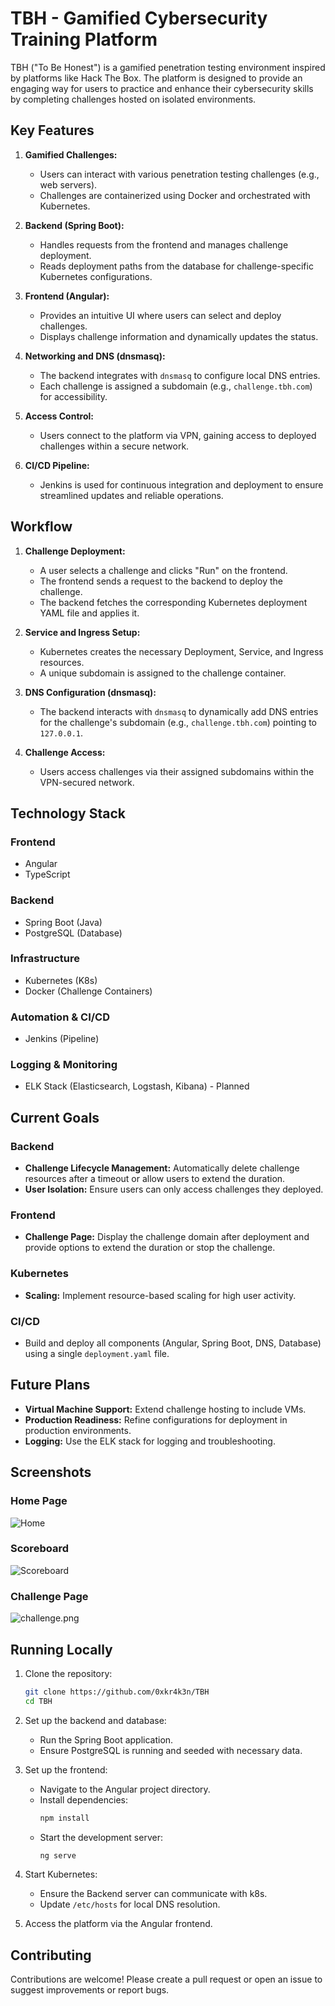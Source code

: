 # TBH - Gamified Cybersecurity Training Platform

TBH ("To Be Honest") is a gamified penetration testing environment inspired by platforms like Hack The Box. The platform is designed to provide an engaging way for users to practice and enhance their cybersecurity skills by completing challenges hosted on isolated environments.

## Key Features

1. **Gamified Challenges:**
    - Users can interact with various penetration testing challenges (e.g., web servers).
    - Challenges are containerized using Docker and orchestrated with Kubernetes.

2. **Backend (Spring Boot):**
    - Handles requests from the frontend and manages challenge deployment.
    - Reads deployment paths from the database for challenge-specific Kubernetes configurations.

3. **Frontend (Angular):**
    - Provides an intuitive UI where users can select and deploy challenges.
    - Displays challenge information and dynamically updates the status.

4. **Networking and DNS (dnsmasq):**
    - The backend integrates with `dnsmasq` to configure local DNS entries.
    - Each challenge is assigned a subdomain (e.g., `challenge.tbh.com`) for accessibility.
   
5. **Access Control:**
    - Users connect to the platform via VPN, gaining access to deployed challenges within a secure network.

6. **CI/CD Pipeline:**
    - Jenkins is used for continuous integration and deployment to ensure streamlined updates and reliable operations.


## Workflow

1. **Challenge Deployment:**
    - A user selects a challenge and clicks "Run" on the frontend.
    - The frontend sends a request to the backend to deploy the challenge.
    - The backend fetches the corresponding Kubernetes deployment YAML file and applies it.

2. **Service and Ingress Setup:**
    - Kubernetes creates the necessary Deployment, Service, and Ingress resources.
    - A unique subdomain is assigned to the challenge container.

3. **DNS Configuration (dnsmasq):**
    - The backend interacts with `dnsmasq` to dynamically add DNS entries for the challenge's subdomain (e.g., `challenge.tbh.com`) pointing to `127.0.0.1`.

4. **Challenge Access:**
    - Users access challenges via their assigned subdomains within the VPN-secured network.


## Technology Stack

### Frontend
- Angular
- TypeScript

### Backend
- Spring Boot (Java)
- PostgreSQL (Database)

### Infrastructure
- Kubernetes (K8s)
- Docker (Challenge Containers)

### Automation & CI/CD
- Jenkins (Pipeline)

### Logging & Monitoring
- ELK Stack (Elasticsearch, Logstash, Kibana) - Planned


## Current Goals

### Backend
- **Challenge Lifecycle Management:** Automatically delete challenge resources after a timeout or allow users to extend the duration.
- **User Isolation:** Ensure users can only access challenges they deployed.

### Frontend
- **Challenge Page:** Display the challenge domain after deployment and provide options to extend the duration or stop the challenge.

### Kubernetes
- **Scaling:** Implement resource-based scaling for high user activity.

### CI/CD
- Build and deploy all components (Angular, Spring Boot, DNS, Database) using a single `deployment.yaml` file.


## Future Plans
- **Virtual Machine Support:** Extend challenge hosting to include VMs.
- **Production Readiness:** Refine configurations for deployment in production environments.
- **Logging:** Use the ELK stack for logging and troubleshooting.


## Screenshots

### Home Page
![Home](images/home.png)

### Scoreboard
![Scoreboard](images/scoreboard.png)

### Challenge Page
![challenge.png](images%2Fchallenge.png)


## Running Locally

1. Clone the repository:
   ```bash
   git clone https://github.com/0xkr4k3n/TBH
   cd TBH
   ```

2. Set up the backend and database:
    - Run the Spring Boot application.
    - Ensure PostgreSQL is running and seeded with necessary data.

3. Set up the frontend:
    - Navigate to the Angular project directory.
    - Install dependencies:
      ```bash
      npm install
      ```
    - Start the development server:
      ```bash
      ng serve
      ```

4. Start Kubernetes:
    - Ensure the Backend server can communicate with k8s.
    - Update `/etc/hosts` for local DNS resolution.

5. Access the platform via the Angular frontend.


## Contributing

Contributions are welcome! Please create a pull request or open an issue to suggest improvements or report bugs.
